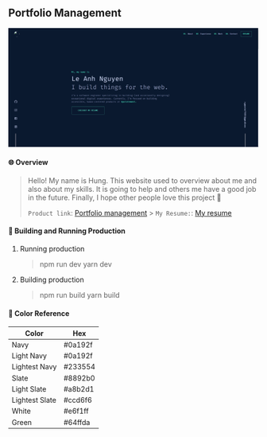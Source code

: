 ## Portfolio Management

![example](src/assets/images/wallpaper_1.png)

#### 🌐 Overview

> Hello! My name is Hung. This website used to overview about me and also about my skills. It is going to help and others me have a good job in the future. Finally, I hope other people love this project 💖
>
> `Product link`: [Portfolio management](https://zingy-rabanadas-0dbe78.netlify.app/) > `My Resume:`: [My resume](https://drive.google.com/file/d/1T3-EXekCKJfHhX8lbBOE_msCtp7RXpWR/view)

#### 🤔 Building and Running Production

1. Running production
   > npm run dev
   > yarn dev
2. Building production
   > npm run build
   > yarn build

#### 🎇 Color Reference

| Color          | Hex     |
| -------------- | ------- |
| Navy           | #0a192f |
| Light Navy     | #0a192f |
| Lightest Navy  | #233554 |
| Slate          | #8892b0 |
| Light Slate    | #a8b2d1 |
| Lightest Slate | #ccd6f6 |
| White          | #e6f1ff |
| Green          | #64ffda |

